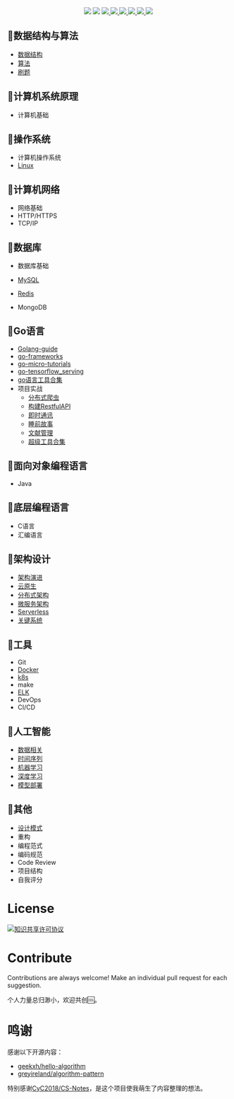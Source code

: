 <div align="center">
<img border="0" src="https://camo.githubusercontent.com/54fdbe8888c0a75717d7939b42f3d744b77483b0/687474703a2f2f6a617977636a6c6f76652e6769746875622e696f2f73622f69636f2f617765736f6d652e737667" />
<img border="0" src="https://camo.githubusercontent.com/1ef04f27611ff643eb57eb87cc0f1204d7a6a14d/68747470733a2f2f696d672e736869656c64732e696f2f7374617469632f76313f6c6162656c3d254630253946253843253946266d6573736167653d496625323055736566756c267374796c653d7374796c653d666c617426636f6c6f723d424334453939" />
<a href="https://github.com/SuperSupeng">     <img border="0" src="https://camo.githubusercontent.com/41e8e16b771d56dd768f7055354613254961d169/687474703a2f2f6a617977636a6c6f76652e6769746875622e696f2f73622f6769746875622f677265656e2d666f6c6c6f772e737667" /> </a> 
<a href="https://github.com/Knowledge-Precipitation-Tribe/Urban-computing-papers/issues">     <img border="0" src="https://img.shields.io/github/issues/Knowledge-Precipitation-Tribe/CS-Notes" /> </a>
<a href="https://github.com/Knowledge-Precipitation-Tribe/Urban-computing-papers/network/members">     <img border="0" src="https://img.shields.io/github/forks/Knowledge-Precipitation-Tribe/CS-Notes" /> </a>
<a href="https://github.com/Knowledge-Precipitation-Tribe/Urban-computing-papers/stargazers">     <img border="0" src="https://img.shields.io/github/stars/Knowledge-Precipitation-Tribe/CS-Notes" /> </a>
<a href="https://creativecommons.org/licenses/by-nc-sa/4.0/">     <img border="0" src="https://img.shields.io/badge/LICENSE-CC%20BY--NC--SA%204.0-green" /> </a>
<a href="https://github.com/Knowledge-Precipitation-Tribe/Urban-computing-papers/blob/master/wechat.md">     <img border="0" src="https://camo.githubusercontent.com/013c283843363c72b1463af208803bfbd5746292/687474703a2f2f6a617977636a6c6f76652e6769746875622e696f2f73622f69636f2f7765636861742e737667" /> </a>
</div>


## 🍇数据结构与算法

- [数据结构](https://docs.data-structures.knowledge-precipitation.site/)
- [算法](https://docs.data-structures.knowledge-precipitation.site/pai-xu/ji-ben-gai-nian)
- [刷题](https://docs.data-structures.knowledge-precipitation.site/shua-ti)

## 🍎计算机系统原理

- 计算机基础

## 🍈操作系统

- 计算机操作系统
- [Linux](https://docs.linux.knowledge-precipitation.site/)

## 🍉计算机网络

- 网络基础
- HTTP/HTTPS
- TCP/IP

## 🍊数据库

- 数据库基础

- [MySQL](https://docs.mysql.knowledge-precipitation.site/)
- [Redis](https://docs.redis.knowledge-precipitation.site/)
- MongoDB

## 🍋Go语言

- [Golang-guide](https://docs.golangguide.knowledge-precipitation.site/)
- [go-frameworks](https://docs.golangguide.knowledge-precipitation.site/chang-yong-kuang-jia/gorm-mysql)
- [go-micro-tutorials](https://github.com/golang-collection/go-micro-tutorials)
- [go-tensorflow_serving](https://github.com/golang-collection/Go-tensorflow_serving)
- [go语言工具合集](https://github.com/golang-collection)
- 项目实战
  - [分布式爬虫](https://github.com/golang-collection/go-crawler-distributed)
  - [构建RestfulAPI](https://github.com/golang-collection/Go-RestfulAPI)
  - [即时通讯](https://github.com/A-chat/A-chat-backend)
  - [睡前故事](https://github.com/BestBedTimeStory/BedtimeStory-backend)
  - [文献管理](https://github.com/easy2managePaper/easy2managePaper-v1)
  - [超级工具合集](https://github.com/superToolsCollection)

## 🍑面向对象编程语言

- Java

## 🍒底层编程语言

- C语言
- 汇编语言

## 🍌架构设计

- [架构演进](https://docs.distributed.knowledge-precipitation.site/jia-gou-she-ji/untitled)
- [云原生](https://docs.distributed.knowledge-precipitation.site/yun-yuan-sheng)
- [分布式架构](https://docs.distributed.knowledge-precipitation.site/jia-gou-she-ji/gao-ke-yong-she-ji)
- [微服务架构](https://docs.distributed.knowledge-precipitation.site/wei-fu-wu/wei-fu-wu-jia-gou)
- [Serverless](https://docs.distributed.knowledge-precipitation.site/serverless-1/serverless)
- [关键系统](https://docs.distributed.knowledge-precipitation.site/guan-jian-xi-tong/zhu-ce-zhong-xin)

## 🍍工具

- Git
- [Docker](https://docs.docker.knowledge-precipitation.site/)
- [k8s](https://docs.docker.knowledge-precipitation.site/k8s/kubernetes)
- make
- [ELK](https://docs.elk.knowledge-precipitation.site/)
- DevOps
- CI/CD

## 🍓人工智能

- [数据相关](https://docs.feature-engineering.knowledge-precipitation.site/)
- [时间序列](https://docs.tsa.knowledge-precipitation.site/)
- [机器学习](https://docs.ml.knowledge-precipitation.site/)
- [深度学习](https://docs.dl.knowledge-precipitation.site/)
- [模型部署](https://docs.model-deployment.knowledge-precipitation.site/)

## 🥑其他

- [设计模式](https://docs.design-patterns.knowledge-precipitation.site/)
- 重构
- 编程范式
- 编码规范
- Code Review
- 项目结构
- 自我评分



# License

<a rel="license" href="http://creativecommons.org/licenses/by-nc-sa/4.0/"><img alt="知识共享许可协议" style="border-width:0" src="https://i.creativecommons.org/l/by-nc-sa/4.0/88x31.png" /></a>

# Contribute

Contributions are always welcome! Make an individual pull request for each suggestion.

个人力量总归渺小，欢迎共创🆒。

# 鸣谢

感谢以下开源内容：

- [geekxh/hello-algorithm](https://github.com/geekxh/hello-algorithm)
- [greyireland/algorithm-pattern](https://github.com/greyireland/algorithm-pattern)

特别感谢[CyC2018/CS-Notes](https://github.com/CyC2018/CS-Notes)，是这个项目使我萌生了内容整理的想法。